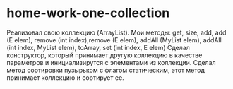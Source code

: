 # home-work-one-collection

Реализовал свою коллекцию (ArrayList). 
Мои методы: get, size, add, add (E elem), remove (int index),remove (E elem), 
addAll (MyList elem), addAll (int index, MyList elem), toArray, set (int index, E elem)
Cделал конструктор, который принимает другую коллекцию в качестве параметров и инициализирутся 
с элементами из коллекции. 
Сделал метод сортировки пузырьком с флагом статическим, этот метод принимает коллекцию и сортирует ее. 


